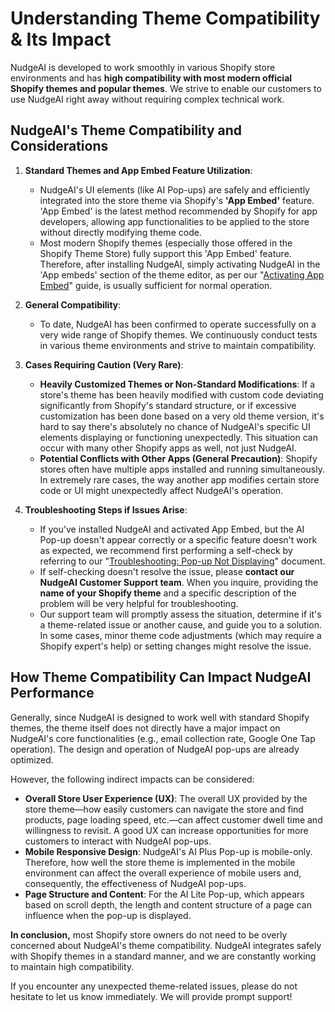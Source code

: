 # Understanding Theme Compatibility & Its Impact

NudgeAI is developed to work smoothly in various Shopify store environments and has **high compatibility with most modern official Shopify themes and popular themes**. We strive to enable our customers to use NudgeAI right away without requiring complex technical work.

## NudgeAI's Theme Compatibility and Considerations

1.  **Standard Themes and App Embed Feature Utilization**:
    *   NudgeAI's UI elements (like AI Pop-ups) are safely and efficiently integrated into the store theme via Shopify's **'App Embed'** feature. 'App Embed' is the latest method recommended by Shopify for app developers, allowing app functionalities to be applied to the store without directly modifying theme code.
    *   Most modern Shopify themes (especially those offered in the Shopify Theme Store) fully support this 'App Embed' feature. Therefore, after installing NudgeAI, simply activating NudgeAI in the 'App embeds' section of the theme editor, as per our "[Activating App Embed](../setup-guide/app-embed-guide.md)" guide, is usually sufficient for normal operation.

2.  **General Compatibility**:
    *   To date, NudgeAI has been confirmed to operate successfully on a very wide range of Shopify themes. We continuously conduct tests in various theme environments and strive to maintain compatibility.

3.  **Cases Requiring Caution (Very Rare)**:
    *   **Heavily Customized Themes or Non-Standard Modifications**: If a store's theme has been heavily modified with custom code deviating significantly from Shopify's standard structure, or if excessive customization has been done based on a very old theme version, it's hard to say there's absolutely no chance of NudgeAI's specific UI elements displaying or functioning unexpectedly. This situation can occur with many other Shopify apps as well, not just NudgeAI.
    *   **Potential Conflicts with Other Apps (General Precaution)**: Shopify stores often have multiple apps installed and running simultaneously. In extremely rare cases, the way another app modifies certain store code or UI might unexpectedly affect NudgeAI's operation.

4.  **Troubleshooting Steps if Issues Arise**:
    *   If you've installed NudgeAI and activated App Embed, but the AI Pop-up doesn't appear correctly or a specific feature doesn't work as expected, we recommend first performing a self-check by referring to our "[Troubleshooting: Pop-up Not Displaying](../support/troubleshooting-popup-display.md)" document.
    *   If self-checking doesn't resolve the issue, please **contact our NudgeAI Customer Support team**. When you inquire, providing the **name of your Shopify theme** and a specific description of the problem will be very helpful for troubleshooting.
    *   Our support team will promptly assess the situation, determine if it's a theme-related issue or another cause, and guide you to a solution. In some cases, minor theme code adjustments (which may require a Shopify expert's help) or setting changes might resolve the issue.

## How Theme Compatibility Can Impact NudgeAI Performance

Generally, since NudgeAI is designed to work well with standard Shopify themes, the theme itself does not directly have a major impact on NudgeAI's core functionalities (e.g., email collection rate, Google One Tap operation). The design and operation of NudgeAI pop-ups are already optimized.

However, the following indirect impacts can be considered:

*   **Overall Store User Experience (UX)**: The overall UX provided by the store theme—how easily customers can navigate the store and find products, page loading speed, etc.—can affect customer dwell time and willingness to revisit. A good UX can increase opportunities for more customers to interact with NudgeAI pop-ups.
*   **Mobile Responsive Design**: NudgeAI's AI Plus Pop-up is mobile-only. Therefore, how well the store theme is implemented in the mobile environment can affect the overall experience of mobile users and, consequently, the effectiveness of NudgeAI pop-ups.
*   **Page Structure and Content**: For the AI Lite Pop-up, which appears based on scroll depth, the length and content structure of a page can influence when the pop-up is displayed.

**In conclusion,** most Shopify store owners do not need to be overly concerned about NudgeAI's theme compatibility. NudgeAI integrates safely with Shopify themes in a standard manner, and we are constantly working to maintain high compatibility.

If you encounter any unexpected theme-related issues, please do not hesitate to let us know immediately. We will provide prompt support! 